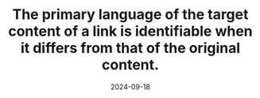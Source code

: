 ---
N: '126'
Rubrique: Internationalisation
title: The primary language of the target content of a link is identifiable when it differs from that of the original content.
abstract: 
categories: [" Internationalisation"]
agrege: O4126-E037
opquast: '4 126'
indiceebook: '37'
description: "Rule n° 037"
before: "036"
weight: "037"
after: "038"
actif: '1'
layout: rules
date: 2024-09-18
tags: ["", ""]
objectif: ["", ""]
Meo: [""]
Controle: [""
]
epubcheck: 
ace: 
humancheck: true
Source: ["Opquast"]
Referentiel: [""]
Steps: ["", ""]
---